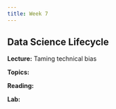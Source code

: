 ```yaml
---
title: Week 7
---
```


## Data Science Lifecycle

**Lecture:** Taming technical bias

**Topics:** 

**Reading:**

**Lab:** 
